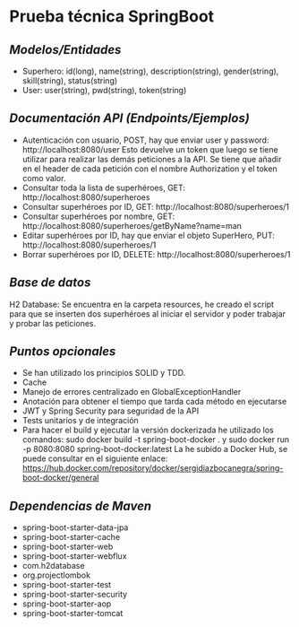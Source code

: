 # Prueba técnica SpringBoot

## _Modelos/Entidades_

- Superhero: id(long), name(string), description(string), gender(string), skill(string), status(string)
- User: user(string), pwd(string), token(string)

## _Documentación API (Endpoints/Ejemplos)_

- Autenticación con usuario, POST, hay que enviar user y password: http://localhost:8080/user
Esto devuelve un token que luego se tiene utilizar para realizar las demás peticiones a la API. Se tiene que añadir en el header de cada petición con el nombre Authorization y el token como valor.
- Consultar toda la lista de superhéroes, GET: http://localhost:8080/superheroes
- Consultar superhéroes por ID, GET:  http://localhost:8080/superheroes/1
- Consultar superhéroes por nombre, GET: http://localhost:8080/superheroes/getByName?name=man
- Editar superhéroes por ID, hay que enviar el objeto SuperHero, PUT: http://localhost:8080/superheroes/1
- Borrar superhéroes por ID, DELETE: http://localhost:8080/superheroes/1

## _Base de datos_

H2 Database: Se encuentra en la carpeta resources, he creado el script para que se inserten dos superhéroes al iniciar el servidor y poder trabajar y probar las peticiones.

## _Puntos opcionales_
- Se han utilizado los principios SOLID y TDD.
- Cache
- Manejo de errores centralizado en GlobalExceptionHandler
- Anotación para obtener el tiempo que tarda cada método en ejecutarse
- JWT y Spring Security para seguridad de la API
- Tests unitarios y de integración
- Para hacer el build y ejecutar la versión dockerizada he utilizado los comandos:
  sudo docker build -t spring-boot-docker . y sudo docker run -p 8080:8080 spring-boot-docker:latest
  La he subido a Docker Hub, se puede consultar en el siguiente enlace:
  https://hub.docker.com/repository/docker/sergidiazbocanegra/spring-boot-docker/general

## _Dependencias de Maven_
- spring-boot-starter-data-jpa
- spring-boot-starter-cache
- spring-boot-starter-web
- spring-boot-starter-webflux
- com.h2database
- org.projectlombok
- spring-boot-starter-test
- spring-boot-starter-security
- spring-boot-starter-aop
- spring-boot-starter-tomcat

